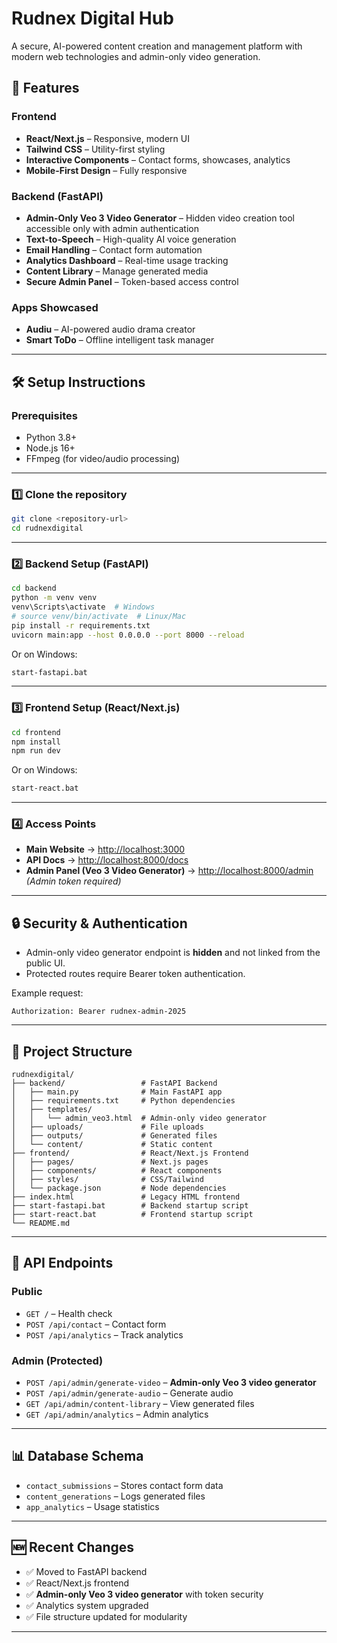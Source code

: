 # Rudnex Digital Hub

A secure, AI-powered content creation and management platform with modern web technologies and admin-only video generation.

## 🚀 Features

### Frontend

* **React/Next.js** – Responsive, modern UI
* **Tailwind CSS** – Utility-first styling
* **Interactive Components** – Contact forms, showcases, analytics
* **Mobile-First Design** – Fully responsive

### Backend (FastAPI)

* **Admin-Only Veo 3 Video Generator** – Hidden video creation tool accessible only with admin authentication
* **Text-to-Speech** – High-quality AI voice generation
* **Email Handling** – Contact form automation
* **Analytics Dashboard** – Real-time usage tracking
* **Content Library** – Manage generated media
* **Secure Admin Panel** – Token-based access control

### Apps Showcased

* **Audiu** – AI-powered audio drama creator
* **Smart ToDo** – Offline intelligent task manager

---

## 🛠 Setup Instructions

### Prerequisites

* Python 3.8+
* Node.js 16+
* FFmpeg (for video/audio processing)

---

### 1️⃣ Clone the repository

```bash
git clone <repository-url>
cd rudnexdigital
```

---

### 2️⃣ Backend Setup (FastAPI)

```bash
cd backend
python -m venv venv
venv\Scripts\activate  # Windows
# source venv/bin/activate  # Linux/Mac
pip install -r requirements.txt
uvicorn main:app --host 0.0.0.0 --port 8000 --reload
```

Or on Windows:

```bash
start-fastapi.bat
```

---

### 3️⃣ Frontend Setup (React/Next.js)

```bash
cd frontend
npm install
npm run dev
```

Or on Windows:

```bash
start-react.bat
```

---

### 4️⃣ Access Points

* **Main Website** → [http://localhost:3000](http://localhost:3000)
* **API Docs** → [http://localhost:8000/docs](http://localhost:8000/docs)
* **Admin Panel (Veo 3 Video Generator)** → [http://localhost:8000/admin](http://localhost:8000/admin) *(Admin token required)*

---

## 🔒 Security & Authentication

* Admin-only video generator endpoint is **hidden** and not linked from the public UI.
* Protected routes require Bearer token authentication.

Example request:

```http
Authorization: Bearer rudnex-admin-2025
```

---

## 📁 Project Structure

```
rudnexdigital/
├── backend/                 # FastAPI Backend
│   ├── main.py              # Main FastAPI app
│   ├── requirements.txt     # Python dependencies
│   ├── templates/
│   │   └── admin_veo3.html  # Admin-only video generator
│   ├── uploads/             # File uploads
│   ├── outputs/             # Generated files
│   └── content/             # Static content
├── frontend/                # React/Next.js Frontend
│   ├── pages/               # Next.js pages
│   ├── components/          # React components
│   ├── styles/              # CSS/Tailwind
│   └── package.json         # Node dependencies
├── index.html               # Legacy HTML frontend
├── start-fastapi.bat        # Backend startup script
├── start-react.bat          # Frontend startup script
└── README.md
```

---

## 🔧 API Endpoints

### Public

* `GET /` – Health check
* `POST /api/contact` – Contact form
* `POST /api/analytics` – Track analytics

### Admin (Protected)

* `POST /api/admin/generate-video` – **Admin-only Veo 3 video generator**
* `POST /api/admin/generate-audio` – Generate audio
* `GET /api/admin/content-library` – View generated files
* `GET /api/admin/analytics` – Admin analytics

---

## 📊 Database Schema

* `contact_submissions` – Stores contact form data
* `content_generations` – Logs generated files
* `app_analytics` – Usage statistics

---

## 🆕 Recent Changes

* ✅ Moved to FastAPI backend
* ✅ React/Next.js frontend
* ✅ **Admin-only Veo 3 video generator** with token security
* ✅ Analytics system upgraded
* ✅ File structure updated for modularity

---
